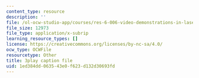 ```yaml
---
content_type: resource
description: ''
file: /ol-ocw-studio-app/courses/res-6-006-video-demonstrations-in-lasers-and-optics-spring-2008/1ed384dd063543e0f623d132d30693fd_95M4uD6WsSE.srt
file_size: 12973
file_type: application/x-subrip
learning_resource_types: []
license: https://creativecommons.org/licenses/by-nc-sa/4.0/
ocw_type: OCWFile
resourcetype: Other
title: 3play caption file
uid: 1ed384dd-0635-43e0-f623-d132d30693fd
---
```

